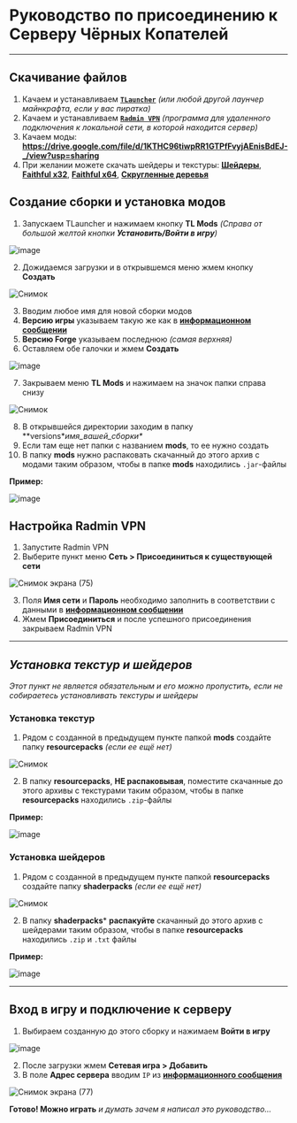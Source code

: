 # **Руководство по присоединению к Серверу Чёрных Копателей**
___

## Скачивание файлов

1. Качаем и устанавливаем [**`TLauncher`**][0] *(или любой другой лаунчер майнкрафта, если у вас пиратка)*
2. Качаем и устанавливаем [**`Radmin VPN`**][1] *(программа для удаленного подключения к локальной сети, в которой находится сервер)*
3. Качаем моды: **https://drive.google.com/file/d/1KTHC96tiwpRR1GTPfFvyjAEnisBdEJ-_/view?usp=sharing**
4. При желании можете скачать шейдеры и текстуры: [**Шейдеры**][2], [**Faithful x32**][3], [**Faithful x64**][4], [**Скругленные деревья**][5]

## Создание сборки и установка модов

1. Запускаем TLauncher и нажимаем кнопку **TL Mods** *(Справа от большой желтой кнопки **Установить/Войти в игру**)*

![image](https://user-images.githubusercontent.com/61795655/151632633-928e96ca-0a9f-4435-86be-3b535e2db423.png)

2. Дожидаемся загрузки и в открывшемся меню жмем кнопку **Создать**

![Снимок](https://user-images.githubusercontent.com/61795655/151632770-7ee09ba1-4c10-4be1-840d-5a2acb4ffb32.PNG)

3. Вводим любое имя для новой сборки модов
4. **Версию игры** указываем такую же как в [**информационном сообщении**][6]
5. **Версию Forge** указываем последнюю *(самая верхняя)*
6. Оставляем обе галочки и жмем **Создать**

![image](https://user-images.githubusercontent.com/61795655/151632969-45b8b3dc-d0d7-4024-b46f-1c30f08737a0.png)

7. Закрываем меню **TL Mods** и нажимаем на значок папки справа снизу

![Снимок](https://user-images.githubusercontent.com/61795655/151633103-4a951b0e-ca82-49c8-946f-386cdda599ee.PNG)

8. В открывшейся директории заходим в папку **versions\**имя_вашей_сборки\**
9. Если там еще нет папки с названием **mods**, то ее нужно создать
10. В папку **mods** нужно распаковать скачанный до этого архив с модами таким образом, чтобы в папке **mods** находились `.jar`-файлы

**Пример:**

![image](https://user-images.githubusercontent.com/61795655/151633716-09309baf-59c3-47c4-9378-bb0cda7c414c.png)

## Настройка Radmin VPN

1. Запустите Radmin VPN
2. Выберите пункт меню **Сеть > Присоединиться к существующей сети**

![Снимок экрана (75)](https://user-images.githubusercontent.com/61795655/151634804-529d3446-cb32-49d2-bdba-f1d1679ead34.png)

3. Поля **Имя сети** и **Пароль** необходимо заполнить в соответствии с данными в [**информационном сообщении**][6]
4. Жмем **Присоединиться** и после успешного присоединения закрываем Radmin VPN

---

## *Установка текстур и шейдеров*

*Этот пункт не является обязательным и его можно пропустить, если не собираетесь установливать текстуры и шейдеры*

### Установка текстур

1. Рядом с созданной в предыдущем пункте папкой **mods** создайте папку **resourcepacks** *(если ее ещё нет)*

![Снимок](https://user-images.githubusercontent.com/61795655/151634100-fa1b25cc-c17a-4988-870c-c3cea1738502.PNG)

2. В папку **resourcepacks**, **НЕ распаковывая**, поместите скачанные до этого архивы с текстурами таким образом, чтобы в папке **resourcepacks** находились `.zip`-файлы

**Пример:**

![image](https://user-images.githubusercontent.com/61795655/151634276-d1c7c49e-bf5d-473e-9799-f14e4015b5a1.png)

### Установка шейдеров

1. Рядом с созданной в предыдущем пункте папкой **resourcepacks** создайте папку **shaderpacks** *(если ее ещё нет)*

![Снимок](https://user-images.githubusercontent.com/61795655/151634420-0b788b6f-cb80-419f-8e5a-d4f4fdec4624.PNG)

2. В папку **shaderpacks*** **распакуйте** скачанный до этого архив с шейдерами таким образом, чтобы в папке **resourcepacks** находились `.zip` и `.txt` файлы

**Пример:**

![image](https://user-images.githubusercontent.com/61795655/151634567-1112170c-ea4b-4e10-8899-15dc1eadc9e5.png)

---


## Вход в игру и подключение к серверу

1. Выбираем созданную до этого сборку и нажимаем **Войти в игру**

![image](https://user-images.githubusercontent.com/61795655/151633161-c64f9615-96c7-47a6-a107-3ac2c2b9b448.png)

2. После загрузки жмем **Сетевая игра > Добавить**
3. В поле **Адрес сервера** вводим `IP` из [**информационного сообщения**][6]

![Снимок экрана (77)](https://user-images.githubusercontent.com/61795655/151635149-09b0ce32-90de-4614-afea-9df435eb7d0b.png)

**Готово! Можно играть** *и думать зачем я написал это руководство...*

[0]: https://tlauncher.org/
[1]: https://www.radmin-vpn.com/ru/
[2]: https://drive.google.com/file/d/120XMmUjoPVuEDe3kw67FrqAR-4DRB_zJ/view?usp=sharing 
[3]: https://drive.google.com/file/d/1_7h0Nz9MephEqUi9qg9feufbvtiBePXM/view?usp=sharing
[4]: https://drive.google.com/file/d/1_Ii3ojGMnD7Xa4-0lrqrH4Mom27PgSTI/view?usp=sharing
[5]: https://drive.google.com/file/d/1Ac3L599JPSxBacughxx-y70GqhDhOij5/view?usp=sharing
[6]: https://discord.com/channels/752821563455176824/752824192789119018/915631086464299059
